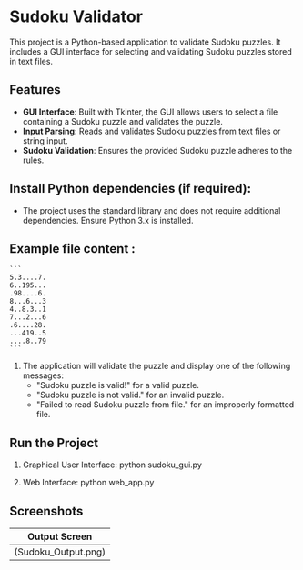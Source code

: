 # Sudoku Validator

This project is a Python-based application to validate Sudoku puzzles. It includes a GUI interface for selecting and validating Sudoku puzzles stored in text files.

## Features
- **GUI Interface**: Built with Tkinter, the GUI allows users to select a file containing a Sudoku puzzle and validates the puzzle.
- **Input Parsing**: Reads and validates Sudoku puzzles from text files or string input.
- **Sudoku Validation**: Ensures the provided Sudoku puzzle adheres to the rules.

## Install Python dependencies (if required):
- The project uses the standard library and does not require additional dependencies. Ensure Python 3.x is installed.

## Example file content :
    ```
    5.3....7.
    6..195...
    .98....6.
    8...6...3
    4..8.3..1
    7...2...6
    .6....28.
    ...419..5
    ....8..79
    ```
1. The application will validate the puzzle and display one of the following messages:
    - "Sudoku puzzle is valid!" for a valid puzzle.
    - "Sudoku puzzle is not valid." for an invalid puzzle.
    - "Failed to read Sudoku puzzle from file." for an improperly formatted file.

## Run the Project

1. Graphical User Interface: python sudoku_gui.py

2. Web Interface: python web_app.py

## **Screenshots**

| Output Screen                |
|---------------------------- |
| (Sudoku_Output.png) |

